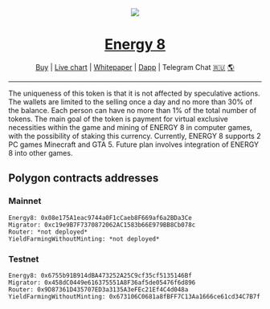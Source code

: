 <center>
    <img src="https://i.imgur.com/r1Q2ITc.png">
    <h1><a href="https://energy8.games">Energy 8</a></h1>
    <a href="https://quickswap.exchange/#/swap?outputCurrency=0x08e175a1eac9744a0f1ccaeb8f669af6a2bda3ce">Buy</a> |
    <a href="https://polygon.poocoin.app/tokens/0x08e175a1eac9744a0f1ccaeb8f669af6a2bda3ce">Live chart</a> |
    <a href="https://quickswap.exchange/#/swap?outputCurrency=0x08e175a1eac9744a0f1ccaeb8f669af6a2bda3ce">Whitepaper</a> |
    <a href="https://energy8.io">Dapp</a> |
    Telegram Chat <a href="https://t.me/energy8rus">🇷🇺</a> <a href="https://t.me/energy8eng">🌎</a>
</center>
<hr>
The uniqueness of this token is that it is not affected by speculative actions. The wallets are limited to the selling once a day and no more than 30% of the balance. Each person can have no more than 1% of the total number of tokens. The main goal of the token is payment for virtual exclusive necessities within the game and mining of ENERGY 8 in computer games, with the possibility of staking this currency. Currently, ENERGY 8 supports 2 PC games Minecraft and GTA 5. Future plan involves integration of ENERGY 8 into other games.

## Polygon contracts addresses

### Mainnet
    Energy8: 0x08e175A1eac9744a0F1cCaeb8F669af6a2BDa3Ce
    Migrator: 0xc19e9B7F7370872062AC1583b66E979BB8Cb078c
    Router: *not deployed*
    YieldFarmingWithoutMinting: *not deployed*

### Testnet
    Energy8: 0x6755b91B914dBA473252A25C9cf35cf5135146Bf
    Migrator: 0x458dC0449e616375551A8F36af5de05476f6d896
    Router: 0x9D87361D435707ED3a3135A3eFEc21Ef4C4d048a
    YieldFarmingWithoutMinting: 0x673106C0681a8fBFF7C13Aa1666ce61cd34C7B7f